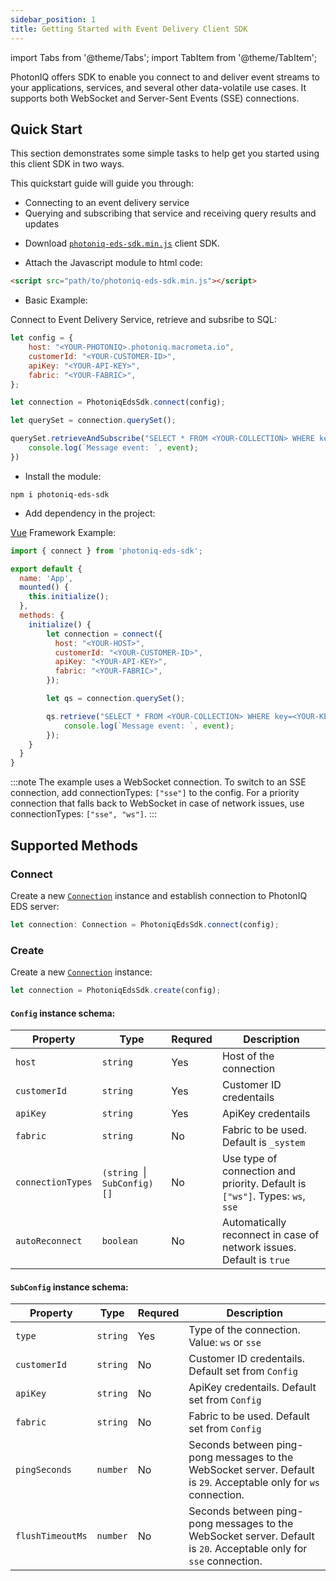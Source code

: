 ```yaml
---
sidebar_position: 1
title: Getting Started with Event Delivery Client SDK
---
```


import Tabs from '@theme/Tabs';
import TabItem from '@theme/TabItem';

PhotonIQ offers SDK to enable you connect to and deliver event streams to your applications, services, and several other data-volatile use cases. It supports both WebSocket and Server-Sent Events (SSE) connections.

## Quick Start

This section demonstrates some simple tasks to help get you started using this client SDK in two ways.

This quickstart guide will guide you through:
- Connecting to an event delivery service
- Querying and subscribing that service and receiving query results and updates

<Tabs groupId="sdks">
<TabItem value="commonjs" label="Minified JS">

- Download [`photoniq-eds-sdk.min.js`](/download/eds-clients/photoniq-eds-sdk.min.js) client SDK.

- Attach the Javascript module to html code:
```html
<script src="path/to/photoniq-eds-sdk.min.js"></script>
```

- Basic Example:

Connect to Event Delivery Service, retrieve and subsribe to SQL:
```js
let config = {
    host: "<YOUR-PHOTONIQ>.photoniq.macrometa.io",
    customerId: "<YOUR-CUSTOMER-ID>",
    apiKey: "<YOUR-API-KEY>",
    fabric: "<YOUR-FABRIC>",
};

let connection = PhotoniqEdsSdk.connect(config);

let querySet = connection.querySet();

querySet.retrieveAndSubscribe("SELECT * FROM <YOUR-COLLECTION> WHERE key=<YOUR-KEY>", (event) => {
    console.log(`Message event: `, event);
})
```

</TabItem>

<TabItem value="nodejs" label="Node.JS">

- Install the module:

```
npm i photoniq-eds-sdk
```

- Add dependency in the project:

[Vue](https://vuejs.org/) Framework Example:
```js
import { connect } from 'photoniq-eds-sdk';

export default {
  name: 'App',
  mounted() {
    this.initialize();
  },
  methods: {
    initialize() {
        let connection = connect({
          host: "<YOUR-HOST>",
          customerId: "<YOUR-CUSTOMER-ID>",
          apiKey: "<YOUR-API-KEY>",
          fabric: "<YOUR-FABRIC>",
        });

        let qs = connection.querySet();

        qs.retrieve("SELECT * FROM <YOUR-COLLECTION> WHERE key=<YOUR-KEY>", (event) => {
            console.log(`Message event: `, event);
        });
    }
  }
}
```

</TabItem>
</Tabs>

:::note
The example uses a WebSocket connection. To switch to an SSE connection, add connectionTypes: `["sse"]` to the config. For a priority connection that falls back to WebSocket in case of network issues, use connectionTypes: `["sse", "ws"]`.
:::

## Supported Methods

### Connect

Create a new [`Connection`](/photoniq/event-delivery/clients/Connection) instance and establish connection to PhotonIQ EDS server:

```js
let connection: Connection = PhotoniqEdsSdk.connect(config);
```

### Create

Create a new [`Connection`](/photoniq/event-delivery/clients/Connection) instance:

```js
let connection = PhotoniqEdsSdk.create(config);
```

#### `Config` instance schema:

| **Property** | **Type** | **Requred** | **Description** |
|----------------------|-----------|-----------|-----------------------------------|
| `host` | `string` | Yes | Host of the connection   |
| `customerId` | `string` | Yes | Customer ID credentails    |
| `apiKey` | `string` | Yes | ApiKey credentails    |
| `fabric` | `string` | No | Fabric to be used. Default is `_system`   |
| `connectionTypes` | `(string `\|` SubConfig)[]` | No | Use type of connection and priority. Default is `["ws"]`. Types: `ws`, `sse`    |
| `autoReconnect` | `boolean` | No | Automatically reconnect in case of network issues. Default is `true`    |

#### `SubConfig` instance schema:

| **Property** | **Type** | **Requred** | **Description** |
|----------------------|-----------|-----------|-----------------------------------|
| `type` | `string` | Yes | Type of the connection. Value: `ws` or `sse`   |
| `customerId` | `string` | No | Customer ID credentails. Default set from `Config`     |
| `apiKey` | `string` | No | ApiKey credentails. Default set from `Config`   |
| `fabric` | `string` | No | Fabric to be used. Default set from `Config`  |
| `pingSeconds` | `number` | No | Seconds between ping-pong messages to the WebSocket server. Default is `29`. Acceptable only for `ws` connection.   |
| `flushTimeoutMs` | `number` | No | Seconds between ping-pong messages to the WebSocket server. Default is `20`. Acceptable only for `sse` connection.   |